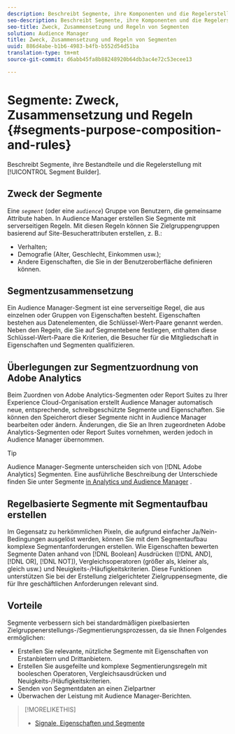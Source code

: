 ```yaml
---
description: Beschreibt Segmente, ihre Komponenten und die Regelerstellung mit dem Segmentaufbau.
seo-description: Beschreibt Segmente, ihre Komponenten und die Regelerstellung mit dem Segmentaufbau.
seo-title: Zweck, Zusammensetzung und Regeln von Segmenten
solution: Audience Manager
title: Zweck, Zusammensetzung und Regeln von Segmenten
uuid: 886d4abe-b1b6-4983-b4fb-b552d54d51ba
translation-type: tm+mt
source-git-commit: d6abb45fa8b88248920b64db3ac4e72c53ecee13

---
```



# Segmente: Zweck, Zusammensetzung und Regeln {#segments-purpose-composition-and-rules}

Beschreibt Segmente, ihre Bestandteile und die Regelerstellung mit [!UICONTROL Segment Builder].

## Zweck der Segmente

Eine *`segment`* (oder eine *`audience`*) Gruppe von Benutzern, die gemeinsame Attribute haben. In Audience Manager erstellen Sie Segmente mit serverseitigen Regeln. Mit diesen Regeln können Sie Zielgruppengruppen basierend auf Site-Besucherattributen erstellen, z. B.:

* Verhalten;
* Demografie (Alter, Geschlecht, Einkommen usw.);
* Andere Eigenschaften, die Sie in der Benutzeroberfläche definieren können.

## Segmentzusammensetzung

Ein Audience Manager-Segment ist eine serverseitige Regel, die aus einzelnen oder Gruppen von Eigenschaften besteht. Eigenschaften bestehen aus Datenelementen, die Schlüssel-Wert-Paare genannt werden. Neben den Regeln, die Sie auf Segmentebene festlegen, enthalten diese Schlüssel-Wert-Paare die Kriterien, die Besucher für die Mitgliedschaft in Eigenschaften und Segmenten qualifizieren.

## Überlegungen zur Segmentzuordnung von Adobe Analytics

Beim Zuordnen von Adobe Analytics-Segmenten oder Report Suites zu Ihrer Experience Cloud-Organisation erstellt Audience Manager automatisch neue, entsprechende, schreibgeschützte Segmente und Eigenschaften. Sie können den Speicherort dieser Segmente nicht in Audience Manager bearbeiten oder ändern. Änderungen, die Sie an Ihren zugeordneten Adobe Analytics-Segmenten oder Report Suites vornehmen, werden jedoch in Audience Manager übernommen.

>[!TIP]
>
>Audience Manager-Segmente unterscheiden sich von [!DNL Adobe Analytics] Segmenten. Eine ausführliche Beschreibung der Unterschiede finden Sie unter Segmente [in Analytics und Audience Manager](https://marketing.adobe.com/resources/help/en_US/analytics/audiences/aam-analytics-segments.html) .

## Regelbasierte Segmente mit Segmentaufbau erstellen

Im Gegensatz zu herkömmlichen Pixeln, die aufgrund einfacher Ja/Nein-Bedingungen ausgelöst werden, können Sie mit dem Segmentaufbau komplexe Segmentanforderungen erstellen. Wie Eigenschaften bewerten Segmente Daten anhand von [!DNL Boolean] Ausdrücken ([!DNL AND], [!DNL OR], [!DNL NOT]), Vergleichsoperatoren (größer als, kleiner als, gleich usw.) und Neuigkeits-/Häufigkeitskriterien. Diese Funktionen unterstützen Sie bei der Erstellung zielgerichteter Zielgruppensegmente, die für Ihre geschäftlichen Anforderungen relevant sind.

## Vorteile

Segmente verbessern sich bei standardmäßigen pixelbasierten Zielgruppenerstellungs-/Segmentierungsprozessen, da sie Ihnen Folgendes ermöglichen:

* Erstellen Sie relevante, nützliche Segmente mit Eigenschaften von Erstanbietern und Drittanbietern.
* Erstellen Sie ausgefeilte und komplexe Segmentierungsregeln mit booleschen Operatoren, Vergleichsausdrücken und Neuigkeits-/Häufigkeitskriterien.
* Senden von Segmentdaten an einen Zielpartner
* Überwachen der Leistung mit Audience Manager-Berichten.

>[!MORELIKETHIS]
>
>* [Signale, Eigenschaften und Segmente](../../reference/signal-trait-segment.md)

